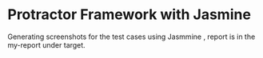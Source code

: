 # Protractor Framework with Jasmine
Generating screenshots for the test cases using Jasmmine , report is in the my-report under target.
